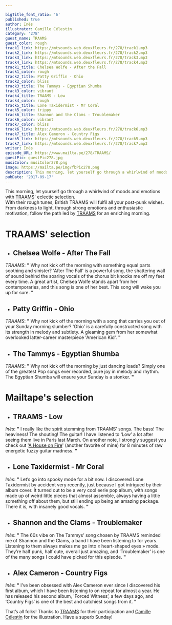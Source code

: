 ```yaml
---

bigTitle_font_ratio: '6'
published: true
author: Inès
illustrator: Camille Célestin
category: '278'
guest_name: TRAAMS
guest_color: rough
track1_link: https://mtsounds.web.deuxfleurs.fr/278/track1.mp3
track2_link: https://mtsounds.web.deuxfleurs.fr/278/track2.mp3
track3_link: https://mtsounds.web.deuxfleurs.fr/278/track3.mp3
track4_link: https://mtsounds.web.deuxfleurs.fr/278/track4.mp3
track1_title: Chelsea Wolfe - After the Fall
track1_color: rough
track2_title: Patty Griffin - Ohio
track2_color: bliss
track3_title: The Tammys - Egyptian Shumba
track3_color: vibrant
track4_title: TRAAMS - Low
track4_color: rough
track5_title: Lone Taxidermist - Mr Coral
track5_color: trippy
track6_title: Shannon and the Clams - Troublemaker
track6_color: vibrant
track7_color: bliss
track6_link: https://mtsounds.web.deuxfleurs.fr/278/track6.mp3
track7_title: Alex Cameron - Country Figs
track5_link: https://mtsounds.web.deuxfleurs.fr/278/track5.mp3
track7_link: https://mtsounds.web.deuxfleurs.fr/278/track7.mp3
writer: Inès
episode_URL: https://www.mailta.pe/278/TRAAMS/
guestPic: guestPic278.jpg
musiColor: musiColor278.png
image: https://mailta.pe/img/fbPic278.png
description: This morning, let yourself go through a whirlwind of moods and emotions with TRAAMS' eclectic selection. From darkness to light, through strong emotions and enthusiastic motivation, follow the path led by post-punk TRAAMS for an enriching morning.
pubDate: '2017-09-17'
---
```

This morning, let yourself go through a whirlwind of moods and emotions with [TRAAMS](https://www.facebook.com/TRAAMSBAND/ "Facebook")' eclectic selection. 
<br>With their rough tunes, British TRAAMS will fulfil all your post-punk wishes. From darkness to light, through strong emotions and enthusiastic motivation, follow the path led by [TRAAMS](https://www.facebook.com/TRAAMSBAND/ "Facebook") for an enriching morning.


# **TRAAMS' selection**

+ ## Chelsea Wolfe - After The Fall
_TRAAMS_: **"** Why not kick off the morning with something equal parts soothing and sinister? 'After The Fall' is a powerful song, the shattering wall of sound behind the soaring vocals of the chorus bit knocks me off my feet every time. A great artist, Chelsea Wolfe stands apart from her contemporaries, and this song is one of her best. This song will wake you up for sure. **"** 

+ ## Patty Griffin - Ohio
_TRAAMS_: **"** Why not kick off the morning with a song that carries you out of your Sunday morning slumber? 'Ohio' is a carefully constructed song with its strength in melody and subtlety. A gleaming gem from her somewhat overlooked latter-career masterpiece 'American Kid'. **"** 

+ ## The Tammys - Egyptian Shumba
_TRAAMS_: **"** Why not kick off the morning by just dancing loads? Simply one of the greatest Pop songs ever recorded, pure joy in melody and rhythm. The Egyptian Shumba will ensure your Sunday is a stonker. **"** 


# Mailtape's selection

+ ## TRAAMS - Low
_Inès_: **"** I really like the spirit stemming from TRAAMS’ songs. The bass! The heaviness! The shouting! The guitar! I have listened to ‘Low’ a lot after seeing them live in Paris last March. On another note, I strongly suggest you check out '[A House on Fire](https://soundcloud.com/fatcatrecords/traams-a-house-on-fire)' (another favorite of mine) for 8 minutes of raw energetic fuzzy guitar madness. **"**   

+ ## Lone Taxidermist - Mr Coral
_Inès_: **"** Let’s go into spooky mode for a bit now. I discovered Lone Taxidermist by accident very recently, just because I got intrigued by their album cover. It turned out to be a very cool eerie pop album, with songs made up of weird little pieces that almost assemble, always having a little something off about them, but still ending up being an amazing package. There it is, with insanely good vocals. **"** 

+ ## Shannon and the Clams - Troublemaker
_Inès_: **"** The 60s vibe on The Tammys’ song chosen by TRAAMS reminded me of Shannon and the Clams, a band I have been listening to for years. Listening to them always makes me go into « heart-shaped eyes » mode. They’re half punk, half cute, overall just amazing, and ’Troublemaker’ is one of the many songs I could have picked for this episode. **"** 

+ ## Alex Cameron - Country Figs
_Inès_: **"** I’ve been obsessed with Alex Cameron ever since I discovered his first album, which I have been listening to on repeat for almost a year. He has released his second album, 'Forced Witness’, a few days ago, and ‘Country Figs’ is one of the best and catchiest songs from it. **"** 


That’s all folks! Thanks to [TRAAMS](https://www.facebook.com/TRAAMSBAND/ "Facebook") for their participation and [Camille Célestin](https://www.facebook.com/bravocamo "Facebook") for the illustration. Have a superb Sunday!
